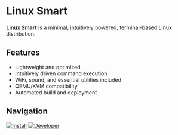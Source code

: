 # Linux Smart

**Linux Smart** is a minimal, intuitively powered, terminal-based Linux distribution.

## Features
- Lightweight and optimized
- Intuitively driven command execution
- WiFi, sound, and essential utilities included
- QEMU/KVM compatibility
- Automated build and deployment

## Navigation
[![Install](https://img.icons8.com/?size=100&id=fG5Tnj4ARIoI&format=png&color=000000)](https://github.com/linux-smart/linux-smart/blob/main/docs/INSTALL.md)
[![Developer](https://github.com/user-attachments/assets/444def90-0957-438e-9226-7588471cd5f6)](https://github.com/linux-smart/linux-smart/blob/main/docs/INSTALL.md)
